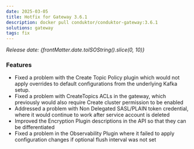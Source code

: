 ```yaml
---
date: 2025-03-05
title: Hotfix for Gateway 3.6.1
description: docker pull conduktor/conduktor-gateway:3.6.1
solutions: gateway
tags: fix
---
```


*Release date: {frontMatter.date.toISOString().slice(0, 10)}*

### Features

* Fixed a problem with the Create Topic Policy plugin which would not apply overrides to default configurations from the underlying Kafka setup.
* Fixed a problem with CreateTopics ACLs in the gateway, which previously would also require Create cluster permission to be enabled
* Addressed a problem with Non Delegated SASL/PLAIN token credential, where it would continue to work after service account is deleted
* Improved the Encryption Plugin descriptions in the API so that they can be differentiated
* Fixed a problem in the Observability Plugin where it failed to apply configuration changes if optional flush interval was not set
